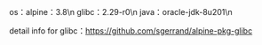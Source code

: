 os：alpine：3.8\n
glibc：2.29-r0\n
java：oracle-jdk-8u201\n

detail info for glibc：https://github.com/sgerrand/alpine-pkg-glibc
